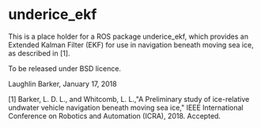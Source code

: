 # underice_ekf
This is a place holder for a ROS package underice_ekf, which provides an Extended Kalman Filter (EKF) for use in navigation beneath moving sea ice, as described in [1].

To be released under BSD licence.

Laughlin Barker, January 17, 2018

[1] Barker, L. D. L., and Whitcomb, L. L.,"A Preliminary study of ice-relative undwater vehicle navigation beneath moving sea ice," IEEE International Conference on Robotics and Automation (ICRA), 2018. Accepted.
